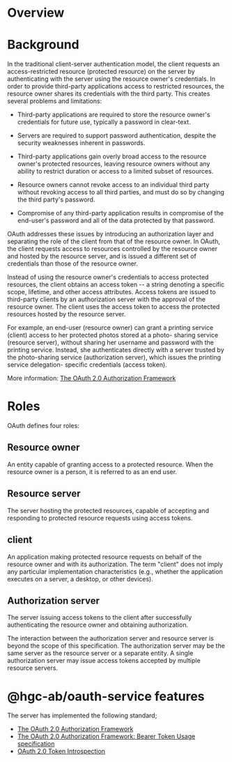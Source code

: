 # Overview

# Background
In the traditional client-server authentication model, the client
requests an access-restricted resource (protected resource) on the
server by authenticating with the server using the resource owner's
credentials.  In order to provide third-party applications access to
restricted resources, the resource owner shares its credentials with
the third party.  This creates several problems and limitations:
- Third-party applications are required to store the resource
owner's credentials for future use, typically a password in
clear-text.

- Servers are required to support password authentication, despite
the security weaknesses inherent in passwords.

- Third-party applications gain overly broad access to the resource
owner's protected resources, leaving resource owners without any
ability to restrict duration or access to a limited subset of
resources.

- Resource owners cannot revoke access to an individual third party
without revoking access to all third parties, and must do so by
changing the third party's password.

- Compromise of any third-party application results in compromise of
the end-user's password and all of the data protected by that
password.

OAuth addresses these issues by introducing an authorization layer
and separating the role of the client from that of the resource
owner.  In OAuth, the client requests access to resources controlled
by the resource owner and hosted by the resource server, and is
issued a different set of credentials than those of the resource
owner.

Instead of using the resource owner's credentials to access protected
resources, the client obtains an access token -- a string denoting a
specific scope, lifetime, and other access attributes.  Access tokens
are issued to third-party clients by an authorization server with the
approval of the resource owner.  The client uses the access token to
access the protected resources hosted by the resource server.

For example, an end-user (resource owner) can grant a printing
service (client) access to her protected photos stored at a photo-
sharing service (resource server), without sharing her username and
password with the printing service.  Instead, she authenticates
directly with a server trusted by the photo-sharing service
(authorization server), which issues the printing service delegation-
specific credentials (access token).

More information: [The OAuth 2.0 Authorization Framework](https://tools.ietf.org/html/rfc6749)

# Roles
OAuth defines four roles:

## Resource owner

An entity capable of granting access to a protected resource.
When the resource owner is a person, it is referred to as an
end user.

## Resource server

The server hosting the protected resources, capable of accepting
and responding to protected resource requests using access tokens.

## client

An application making protected resource requests on behalf of the
resource owner and with its authorization.  The term "client" does
not imply any particular implementation characteristics (e.g.,
whether the application executes on a server, a desktop, or other
devices).

## Authorization server

The server issuing access tokens to the client after successfully
authenticating the resource owner and obtaining authorization.

The interaction between the authorization server and resource server
is beyond the scope of this specification.  The authorization server
may be the same server as the resource server or a separate entity.
A single authorization server may issue access tokens accepted by
multiple resource servers.

# @hgc-ab/oauth-service features
The server has implemented the following standard;

- [The OAuth 2.0 Authorization Framework](https://tools.ietf.org/html/rfc6749)
- [The OAuth 2.0 Authorization Framework: Bearer Token Usage specification](https://tools.ietf.org/html/rfc6750)
- [OAuth 2.0 Token Introspection](https://tools.ietf.org/html/rfc7662)
